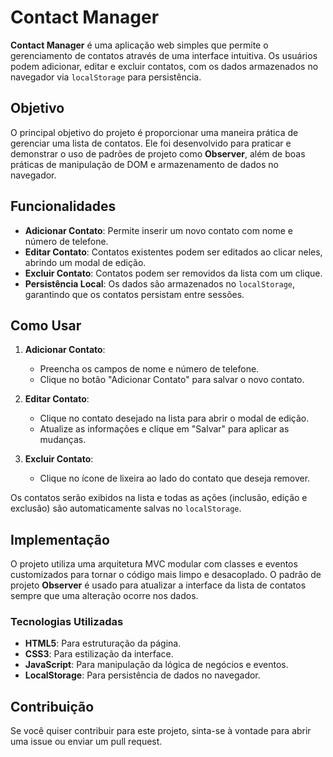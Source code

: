 
# Contact Manager

**Contact Manager** é uma aplicação web simples que permite o gerenciamento de contatos através de uma interface intuitiva. Os usuários podem adicionar, editar e excluir contatos, com os dados armazenados no navegador via `localStorage` para persistência.

## Objetivo

O principal objetivo do projeto é proporcionar uma maneira prática de gerenciar uma lista de contatos. Ele foi desenvolvido para praticar e demonstrar o uso de padrões de projeto como **Observer**, além de boas práticas de manipulação de DOM e armazenamento de dados no navegador.

## Funcionalidades

- **Adicionar Contato**: Permite inserir um novo contato com nome e número de telefone.
- **Editar Contato**: Contatos existentes podem ser editados ao clicar neles, abrindo um modal de edição.
- **Excluir Contato**: Contatos podem ser removidos da lista com um clique.
- **Persistência Local**: Os dados são armazenados no `localStorage`, garantindo que os contatos persistam entre sessões.

## Como Usar

1. **Adicionar Contato**:
   - Preencha os campos de nome e número de telefone.
   - Clique no botão "Adicionar Contato" para salvar o novo contato.
   
2. **Editar Contato**:
   - Clique no contato desejado na lista para abrir o modal de edição.
   - Atualize as informações e clique em "Salvar" para aplicar as mudanças.

3. **Excluir Contato**:
   - Clique no ícone de lixeira ao lado do contato que deseja remover.

Os contatos serão exibidos na lista e todas as ações (inclusão, edição e exclusão) são automaticamente salvas no `localStorage`.

## Implementação

O projeto utiliza uma arquitetura MVC modular com classes e eventos customizados para tornar o código mais limpo e desacoplado. O padrão de projeto **Observer** é usado para atualizar a interface da lista de contatos sempre que uma alteração ocorre nos dados.


### Tecnologias Utilizadas

- **HTML5**: Para estruturação da página.
- **CSS3**: Para estilização da interface.
- **JavaScript**: Para manipulação da lógica de negócios e eventos.
- **LocalStorage**: Para persistência de dados no navegador.

## Contribuição

Se você quiser contribuir para este projeto, sinta-se à vontade para abrir uma issue ou enviar um pull request.
